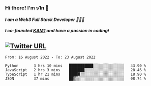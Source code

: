 ### Hi there! I'm s1n 👋
#### *I am a Web3 Full Stack Developer 👨🏽‍💻*
#### *I co-founded [KAM1](https://kam1.com) and have a passion in coding!*

[![Twitter URL](https://img.shields.io/twitter/url/https/twitter.com/bukotsunikki.svg?style=social&label=Follow%20%40s1n_s1nstyle)](https://twitter.com/s1n_s1nstyle)
---

<!--START_SECTION:waka-->

```text
From: 16 August 2022 - To: 23 August 2022

Python       3 hrs 10 mins   ███████████░░░░░░░░░░░░░░   43.90 %
JavaScript   2 hrs 3 mins    ███████░░░░░░░░░░░░░░░░░░   28.46 %
TypeScript   1 hr 21 mins    ████▓░░░░░░░░░░░░░░░░░░░░   18.90 %
JSON         37 mins         ██▒░░░░░░░░░░░░░░░░░░░░░░   08.74 %
```

<!--END_SECTION:waka-->

<!--
**s1nstyle/s1nstyle** is a ✨ _special_ ✨ repository because its `README.md` (this file) appears on your GitHub profile.

Here are some ideas to get you started:

- 🔭 I’m currently working on ...
- 🌱 I’m currently learning ...
- 👯 I’m looking to collaborate on ...
- 🤔 I’m looking for help with ...
- 💬 Ask me about ...
- 📫 How to reach me: ...
- 😄 Pronouns: ...
- ⚡ Fun fact: ...
-->
